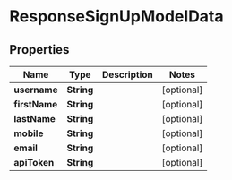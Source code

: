 
# ResponseSignUpModelData

## Properties
Name | Type | Description | Notes
------------ | ------------- | ------------- | -------------
**username** | **String** |  |  [optional]
**firstName** | **String** |  |  [optional]
**lastName** | **String** |  |  [optional]
**mobile** | **String** |  |  [optional]
**email** | **String** |  |  [optional]
**apiToken** | **String** |  |  [optional]



